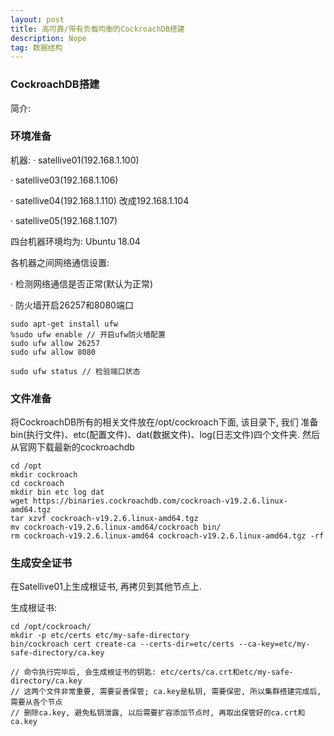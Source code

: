 ```yaml
---
layout: post
title: 高可靠/带有负载均衡的CockroachDB搭建
description: Nope
tag: 数据结构
---
```


### CockroachDB搭建

简介:


### 环境准备

机器:
· satellive01(192.168.1.100)

· satellive03(192.168.1.106)

· satellive04(192.168.1.110) 改成192.168.1.104

· satellive05(192.168.1.107)

四台机器环境均为: Ubuntu 18.04

各机器之间网络通信设置:

· 检测网络通信是否正常(默认为正常)

· 防火墙开启26257和8080端口
```
sudo apt-get install ufw
%sudo ufw enable // 开启ufw防火墙配置
sudo ufw allow 26257
sudo ufw allow 8080

sudo ufw status // 检验端口状态
```

### 文件准备

将CockroachDB所有的相关文件放在/opt/cockroach下面, 该目录下, 我们
准备bin(执行文件)、etc(配置文件)、dat(数据文件)、log(日志文件)四个文件夹.
然后从官网下载最新的cockroachdb

```
cd /opt
mkdir cockroach
cd cockroach
mkdir bin etc log dat
wget https://binaries.cockroachdb.com/cockroach-v19.2.6.linux-amd64.tgz
tar xzvf cockroach-v19.2.6.linux-amd64.tgz
mv cockroach-v19.2.6.linux-amd64/cockroach bin/
rm cockroach-v19.2.6.linux-amd64 cockroach-v19.2.6.linux-amd64.tgz -rf
```

### 生成安全证书

在Satellive01上生成根证书, 再拷贝到其他节点上.

生成根证书:
```
cd /opt/cockroach/
mkdir -p etc/certs etc/my-safe-directory
bin/cockroach cert create-ca --certs-dir=etc/certs --ca-key=etc/my-safe-directory/ca.key

// 命令执行完毕后, 会生成根证书的钥匙: etc/certs/ca.crt和etc/my-safe-directory/ca.key
// 这两个文件非常重要, 需要妥善保管; ca.key是私钥, 需要保密, 所以集群搭建完成后, 需要从各个节点
// 删除ca.key, 避免私钥泄露, 以后需要扩容添加节点时, 再取出保管好的ca.crt和ca.key
```
